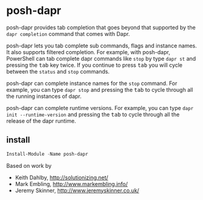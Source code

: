 # posh-dapr

posh-dapr provides tab completion that goes beyond that supported by the `dapr completion` command that comes with Dapr.

posh-dapr lets you tab complete sub commands, flags and instance names. It also supports filtered completion. For example, with posh-dapr, PowerShell can tab complete dapr commands like `stop` by type `dapr st` and pressing the <kbd>tab</kbd> key twice. If you continue to press <kbd>tab</kbd> you will cycle between the `status` and `stop` commands.

posh-dapr can complete instance names for the `stop` command. For example, you can type `dapr stop` and pressing the <kbd>tab</kbd> to cycle through all the running instances of dapr.

posh-dapr can complete runtime versions. For example, you can type `dapr init --runtime-version` and pressing the <kbd>tab</kbd> to cycle through all the release of the dapr runtime.

## install

```powershell
Install-Module -Name posh-dapr
```

Based on work by

- Keith Dahlby, <http://solutionizing.net/>
- Mark Embling, <http://www.markembling.info/>
- Jeremy Skinner, <http://www.jeremyskinner.co.uk/>
